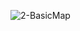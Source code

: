 ![2-BasicMap](https://user-images.githubusercontent.com/52866379/230800931-b576e1d2-9fee-4fd8-9f72-687b5ce968e2.png)
